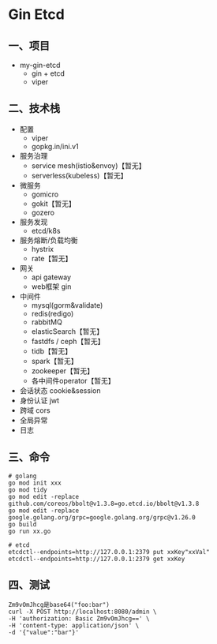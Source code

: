 # Gin Etcd

## 一、项目
- my-gin-etcd
    - gin + etcd
    - viper

## 二、技术栈
- 配置
    - viper
    - gopkg.in/ini.v1
- 服务治理
    - service mesh(istio&envoy)【暂无】
    - serverless(kubeless)【暂无】
- 微服务 
    - gomicro
    - gokit【暂无】
    - gozero
- 服务发现
    - etcd/k8s
- 服务熔断/负载均衡
    - hystrix
    - rate【暂无】
- 网关
    - api gateway
    - web框架 gin
- 中间件
    - mysql(gorm&validate)
    - redis(redigo)
    - rabbitMQ
    - elasticSearch【暂无】
    - fastdfs / ceph【暂无】
    - tidb【暂无】
    - spark【暂无】
    - zookeeper【暂无】
    - 各中间件operator【暂无】
- 会话状态 cookie&session
- 身份认证 jwt
- 跨域 cors
- 全局异常
- 日志

## 三、命令
```
# golang
go mod init xxx
go mod tidy
go mod edit -replace github.com/coreos/bbolt@v1.3.8=go.etcd.io/bbolt@v1.3.8
go mod edit -replace google.golang.org/grpc=google.golang.org/grpc@v1.26.0
go build
go run xx.go

# etcd
etcdctl--endpoints=http://127.0.0.1:2379 put xxKey"xxVal"
etcdctl--endpoints=http://127.0.0.1:2379 get xxKey
```

## 四、测试
```
Zm9vOmJhcg是base64("foo:bar")
curl -X POST http://localhost:8080/admin \
-H 'authorization: Basic Zm9vOmJhcg==' \
-H 'content-type: application/json' \
-d '{"value":"bar"}'
```